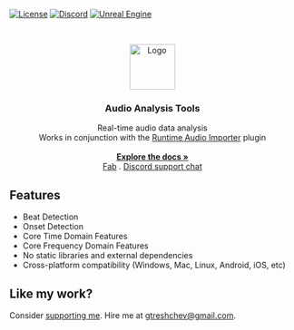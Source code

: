 <a href="https://github.com/gtreshchev/AudioAnalysisTools/blob/main/LICENSE">![License](https://img.shields.io/badge/license-MIT-brightgreen.svg)</a>
<a href="https://georgy.dev/discord">![Discord](https://img.shields.io/discord/1055168498919284786.svg?label=Discord&logo=discord&color=7289DA&labelColor=2C2F33)</a>
<a href="https://www.unrealengine.com/">![Unreal Engine](https://img.shields.io/badge/Unreal-4.26%2B-dea309)</a>

<br/>
<p align="center">
  <a href="https://github.com/gtreshchev/AudioAnalysisTools">
    <img src="Resources/Icon128.png" alt="Logo" width="80" height="80">
  </a>

<h3 align="center">Audio Analysis Tools</h3>

  <p align="center">
    Real-time audio data analysis<br>Works in conjunction with the <a href="https://github.com/gtreshchev/RuntimeAudioImporter">Runtime Audio Importer</a> plugin
    <br/>
    <br/>
    <a href="https://docs.georgy.dev/audio-analysis-tools/overview"><strong>Explore the docs »</strong></a>
    <br/>
    <a href="https://www.fab.com/listings/8633368b-b19b-48e8-8d9d-40fddf5c7647">Fab</a>
    .
    <a href="https://georgy.dev/discord">Discord support chat</a>
  </p>

## Features

- Beat Detection
- Onset Detection
- Core Time Domain Features
- Core Frequency Domain Features
- No static libraries and external dependencies
- Cross-platform compatibility (Windows, Mac, Linux, Android, iOS, etc)

## Like my work?

Consider [supporting me](https://ko-fi.com/georgydev). Hire me at [gtreshchev@gmail.com](mailto:gtreshchev@gmail.com).